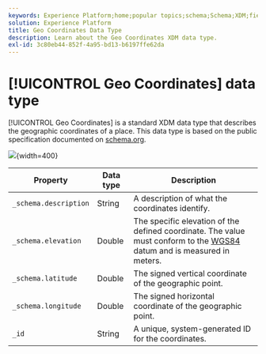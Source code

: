 ```yaml
---
keywords: Experience Platform;home;popular topics;schema;Schema;XDM;fields;schemas;Schemas;geo;coordinates;datatype;data-type;data type;
solution: Experience Platform
title: Geo Coordinates Data Type
description: Learn about the Geo Coordinates XDM data type.
exl-id: 3c80eb44-852f-4a95-bd13-b6197ffe62da
---
```

# [!UICONTROL Geo Coordinates] data type

[!UICONTROL Geo Coordinates] is a standard XDM data type that describes the geographic coordinates of a place. This data type is based on the public specification documented on [schema.org](https://schema.org/GeoCoordinates).

![](../images/data-types/geo-coordinates.png){width=400}

| Property | Data type | Description |
| --- | --- | --- |
| `_schema.description` | String | A description of what the coordinates identify. |
| `_schema.elevation` | Double | The specific elevation of the defined coordinate. The value must conform to the [WGS84](https://gisgeography.com/wgs84-world-geodetic-system/) datum and is measured in meters. |
| `_schema.latitude` | Double | The signed vertical coordinate of the geographic point. |
| `_schema.longitude` | Double | The signed horizontal coordinate of the geographic point. |
|  `_id` | String | A unique, system-generated ID for the coordinates. |
